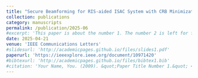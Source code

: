 ```yaml
---
title: "Secure Beamforming for RIS-aided ISAC System with CRB Minimization"
collection: publications
category: manuscripts
permalink: /publication/2025-06
#excerpt: 'This paper is about the number 1. The number 2 is left for future work.'
date: 2025-04-21
venue: 'IEEE Communications Letters'
#slidesurl: 'http://academicpages.github.io/files/slides1.pdf'
paperurl: 'https://ieeexplore.ieee.org/document/10971420'
#bibtexurl: 'http://academicpages.github.io/files/bibtex1.bib'
#citation: 'Your Name, You. (2009). &quot;Paper Title Number 1.&quot; <i>Journal 1</i>. 1(1).'
---
```


